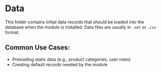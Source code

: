 # Data

This folder contains initial data records that should be loaded into the database when the module is installed. Data
files are usually in `.xml` or `.csv` format.

## Common Use Cases:

- Preloading static data (e.g., product categories, user roles)
- Creating default records needed by the module
